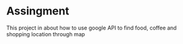 # Assingment
This project in about how to use google API to find food, coffee and shopping location through map
